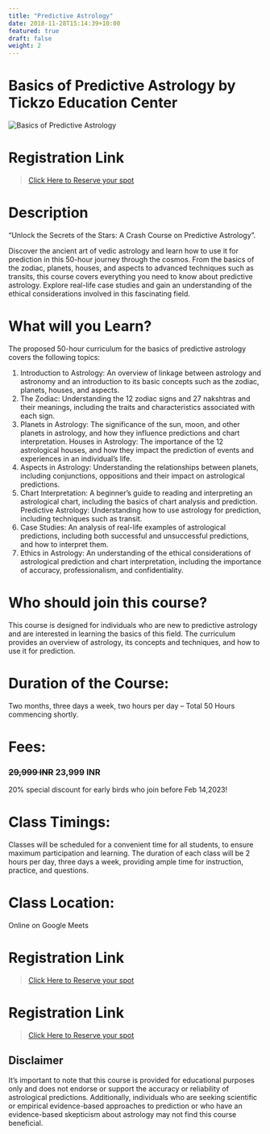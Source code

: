```yaml
---
title: "Predictive Astrology"
date: 2018-11-28T15:14:39+10:00
featured: true
draft: false
weight: 2
---
```


# Basics of Predictive Astrology by Tickzo Education Center

![Basics of Predictive Astrology](../../images/illustrations/basics-of-predictive-astrology.jpg)

# Registration Link
>[Click Here to Reserve your spot](https://wa.me/918919321064?text=I%20am%20interested%20in%20Predictive%20Astrology)

# Description
“Unlock the Secrets of the Stars: A Crash  Course on Predictive Astrology”.

Discover the ancient art of vedic astrology and learn how to use it for prediction in this 50-hour journey through the cosmos. From the basics of the zodiac, planets, houses, and aspects to advanced techniques such as transits,  this course covers everything you need to know about predictive astrology. Explore real-life case studies and gain an understanding of the ethical considerations involved in this fascinating field. 


# What will you Learn?
The proposed 50-hour curriculum for the basics of predictive astrology covers the following topics:
1) Introduction to Astrology: An overview of linkage between astrology and astronomy  and an introduction to its basic concepts such as the zodiac, planets, houses, and aspects.
2) The Zodiac: Understanding the 12 zodiac signs and 27 nakshtras and their meanings, including the traits and characteristics associated with each sign.
3) Planets in Astrology: The significance of the sun, moon, and other planets in astrology, and how they influence predictions and chart interpretation.
Houses in Astrology: The importance of the 12 astrological houses, and how they impact the prediction of events and experiences in an individual’s life.
4) Aspects in Astrology: Understanding the relationships between planets, including conjunctions, oppositions  and their impact on astrological predictions.
5) Chart Interpretation: A beginner’s guide to reading and interpreting an astrological chart, including the basics of chart analysis and prediction.
Predictive Astrology: Understanding how to use astrology for prediction, including techniques such as transit. 
6) Case Studies: An analysis of real-life examples of astrological predictions, including both successful and unsuccessful predictions, and how to interpret them.
7) Ethics in Astrology: An understanding of the ethical considerations of astrological prediction and chart interpretation, including the importance of accuracy, professionalism, and confidentiality.



# Who should join this course?
This course is designed for individuals who are new to predictive astrology and are interested in learning the basics of this field. The curriculum provides an  overview of astrology, its concepts and techniques, and how to use it for prediction.

# Duration of the Course:
Two months, three days a week, two hours per day – Total 50 Hours commencing shortly.


# Fees:
### ~~29,999 INR~~ **23,999 INR** 
20% special discount for early birds who join before  Feb 14,2023!

# Class Timings:
Classes will be scheduled for a convenient time for all students, to ensure maximum participation and learning. The duration of each class will be 2 hours per day, three days a week, providing ample time for instruction, practice, and questions.  

# Class Location:
Online on Google Meets

# Registration Link
>[Click Here to Reserve your spot](https://wa.me/918919321064?text=I%20am%20interested%20in%20Predictive%20Astrology)

# Registration Link
>[Click Here to Reserve your spot](https://wa.me/918919321064?text=I%20am%20interested%20in%20Tickzo%20Education%20Center%20Hyderabad)

## Disclaimer
It’s important to note that this course is provided for educational purposes only and does not endorse or support the accuracy or reliability of astrological predictions. Additionally, individuals who are seeking scientific or empirical evidence-based approaches to prediction or who have an evidence-based skepticism about astrology may not find this course beneficial.
